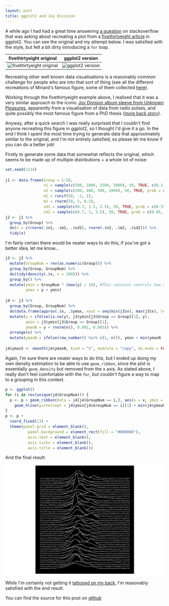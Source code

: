 ```yaml
---
layout: post
title: ggplot2 and Joy Division
---
```


A while ago I had had a great time answering [a question](http://stackoverflow.com/questions/33619980/spread-out-density-plots-with-ggplot/33620860#33620860) on stackoverflow that was asking about recreating a plot from a [fivethirtyeight article](http://fivethirtyeight.com/features/the-most-conservative-and-most-liberal-elite-law-schools/?ex_cid=538twitter) in ggplot2. You can see the original and my attempt below. I was satisfied with the style, but felt a bit dirty introducing a `for` loop.

fivethirtyeight original | ggplot2 version
|-------------------------|-------------------|
<img src="https://espnfivethirtyeight.files.wordpress.com/2014/12/roeder-feature-lawschools1.png?w=575" alt="fivethirtyeight original" style="height: 400px;"/> | <img src="http://i.stack.imgur.com/jT65k.png" alt="ggplot2 version" style="height: 400px;"/>

Recreating other well known data visualisations is a reasonably common challenge for people who are into that sort of thing (see all the different recreations of Minard's famous figure, some of them collected [here](http://www.datavis.ca/gallery/re-minard.php)).

Working through the fivethirtyeight example above, I realised that it was a very similar approach to the iconic [Joy Division album sleeve from Unknown Pleasures](https://en.wikipedia.org/wiki/Unknown_Pleasures), apparently from a visualisation of data from radio pulses, and quite possibly the most famous figure from a PhD thesis ([more back story](http://thecreatorsproject.vice.com/blog/the-story-behind-joy-divisions-iconic-iunknown-pleasuresi-album-cover)).

Anyway, after a quick search I was really surprised that I couldn't find anyone recreating this figure in ggplot2, so I thought I'd give it a go. In the end I think I spent the most time trying to generate data that approximately similar to the original, and I'm not entirely satisfied, so please let me know if you can do a better job!



Firstly to generate some data that somewhat reflects the original, which seems to be made up of multiple distributions + a whole lot of noise:


```r
set.seed(1234)

j1 <- data.frame(Group = 1:50, 
                 n1 = sample(c(500, 1000, 2500, 5000), 50, TRUE, c(0.1, 0.2, 0.4, 0.3)),
                 n2 = sample(c(200, 400, 500, 1000), 50, TRUE, prob = c(0.3, 0.5, 0.15, 0.05)),
                 m1 = runif(50, -1, 1),
                 m2 = rnorm(50, 5, 0.5),
                 sd1 = sample(c(0.7, 1.5, 2.5), 50, TRUE, prob = c(0.15, 0.5, 0.35)),
                 sd2 = sample(c(0.7, 1, 3.5), 50, TRUE, prob = c(0.05, 0.6, 0.35)))
j2 <- j1 %>% 
  group_by(Group) %>% 
  do(x = c(rnorm(.$n1, .$m1, .$sd1), rnorm(.$n2, .$m2, .$sd2))) %>% 
  tidy(x)
```

I'm fairly certain there would be neater ways to do this, if you've got a better idea, let me know...


```r
j3 <- j2 %>% 
  mutate(GroupNum = rev(as.numeric(Group))) %>% 
  group_by(Group, GroupNum) %>% 
  do(tidy(density(.$x, n = 100))) %>% 
  group_by() %>% 
  mutate(ymin = GroupNum * (max(y) / 10), #This constant controls how much overlap between groups there is
         ymax = y + ymin)

j4 <- j3 %>% 
  group_by(Group, GroupNum) %>% 
  do(data.frame(approx(.$x, .$ymax, xout = seq(min(j3$x), max(j3$x), length.out = 250)))) %>% 
  mutate(y = ifelse(is.na(y), j3$ymin[j3$Group == Group][1], y),
         ymin = j3$ymin[j3$Group == Group][1],
         ymaxN = y + rnorm(n(), 0.001, 0.005)) %>% 
  arrange(x) %>% 
  mutate(ymaxN = ifelse(row_number() %in% c(1, n()), ymin + min(ymaxN - ymin), ymaxN))

j4$ymaxS <- smooth(j4$ymaxN, kind = "S", endrule = "copy", do.ends = FALSE)
```

Again, I'm sure there are neater ways to do this, but I ended up doing my own density estimation to be able to use `geom_ribbon`, since the plot is essentially `geom_density` but removed from the x axis. As stated above, I really don't feel comfortable with the `for`, but couldn't figure a way to map to a grouping in this context.


```r
p <- ggplot()
for (i in rev(unique(j4$GroupNum))) {
  p <- p + geom_ribbon(data = j4[j4$GroupNum == i,], aes(x = x, ymin = ymin + min(j4$ymaxN - j4$ymin), ymax = ymaxS, group = GroupNum), colour = "#F0F0F0", fill = "black") +
    geom_hline(yintercept = j4$ymin[j4$GroupNum == i][1] + min(j4$ymaxN - j4$ymin), colour = "#000000")
}
p <- p + 
  coord_fixed(13) +
  theme(panel.grid = element_blank(),
          panel.background = element_rect(fill = "#000000"),
          axis.text = element_blank(),
          axis.ticks = element_blank(),
          axis.title = element_blank())
```

And the final result:

<img src="figure/print_plot-1.png" title="plot of chunk print_plot" alt="plot of chunk print_plot" style="display: block; margin: auto auto auto 0;" />

While I'm certainly not getting it [tattooed on my back](http://ajournalofmusicalthings.com/an-epic-joy-division-tattoo/), I'm reasonably satisfied with the end result. 

You can find the source for this post on [github](https://github.com/alexwhan/alexwhan.github.io/blob/master/_source/2016-03-24-joy-division-plot.Rmd)
